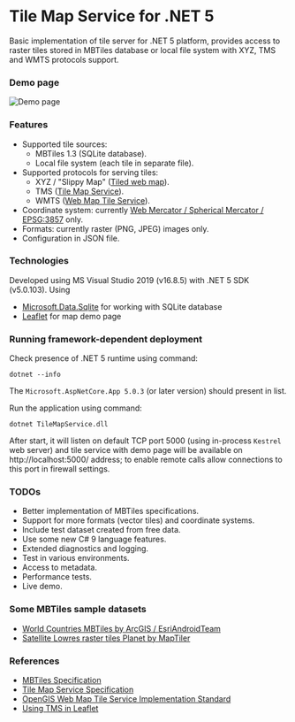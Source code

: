 # Tile Map Service for .NET 5
Basic implementation of tile server for .NET 5 platform, provides access to raster tiles stored in MBTiles database or local file system with XYZ, TMS and WMTS protocols support.

### Demo page
![Demo page](https://github.com/apdevelop/tile-map-service-net5/blob/master/Docs/demo-page.png)

### Features
* Supported tile sources:
  * MBTiles 1.3 (SQLite database).
  * Local file system (each tile in separate file).
* Supported protocols for serving tiles: 
  * XYZ / "Slippy Map" ([Tiled web map](https://en.wikipedia.org/wiki/Tiled_web_map)).
  * TMS ([Tile Map Service](https://en.wikipedia.org/wiki/Tile_Map_Service)).
  * WMTS ([Web Map Tile Service](https://en.wikipedia.org/wiki/Web_Map_Tile_Service)).
* Coordinate system: currently [Web Mercator / Spherical Mercator / EPSG:3857](https://en.wikipedia.org/wiki/Web_Mercator_projection) only.
* Formats: currently raster (PNG, JPEG) images only.
* Configuration in JSON file.

### Technologies
Developed using MS Visual Studio 2019 (v16.8.5) with .NET 5 SDK (v5.0.103).
Using
* [Microsoft.Data.Sqlite](https://docs.microsoft.com/ru-ru/dotnet/standard/data/sqlite/) for working with SQLite database
* [Leaflet](https://github.com/Leaflet) for map demo page

### Running framework-dependent deployment

Check presence of .NET 5 runtime using command:

`dotnet --info`

The `Microsoft.AspNetCore.App 5.0.3` (or later version) should present in list.

Run the application using command:

`dotnet TileMapService.dll`

After start, it will listen on default TCP port 5000 (using in-process `Kestrel` web server) 
and tile service with demo page will be available on http://localhost:5000/ address; to enable remote calls allow connections to this port in firewall settings.

### TODOs
* Better implementation of MBTiles specifications.
* Support for more formats (vector tiles) and coordinate systems.
* Include test dataset created from free data.
* Use some new C# 9 language features.
* Extended diagnostics and logging.
* Test in various environments.
* Access to metadata.
* Performance tests.
* Live demo.

### Some MBTiles sample datasets
* [World Countries MBTiles by ArcGIS / EsriAndroidTeam](https://www.arcgis.com/home/item.html?id=7b650618563741ca9a5186c1aa69126e)
* [Satellite Lowres raster tiles Planet by MapTiler](https://data.maptiler.com/downloads/dataset/satellite-lowres/)

### References
* [MBTiles Specification](https://github.com/mapbox/mbtiles-spec)
* [Tile Map Service Specification](https://wiki.osgeo.org/index.php?title=Tile_Map_Service_Specification)
* [OpenGIS Web Map Tile Service Implementation Standard](https://www.ogc.org/standards/wmts)
* [Using TMS in Leaflet](http://leafletjs.com/examples/wms/wms.html)
